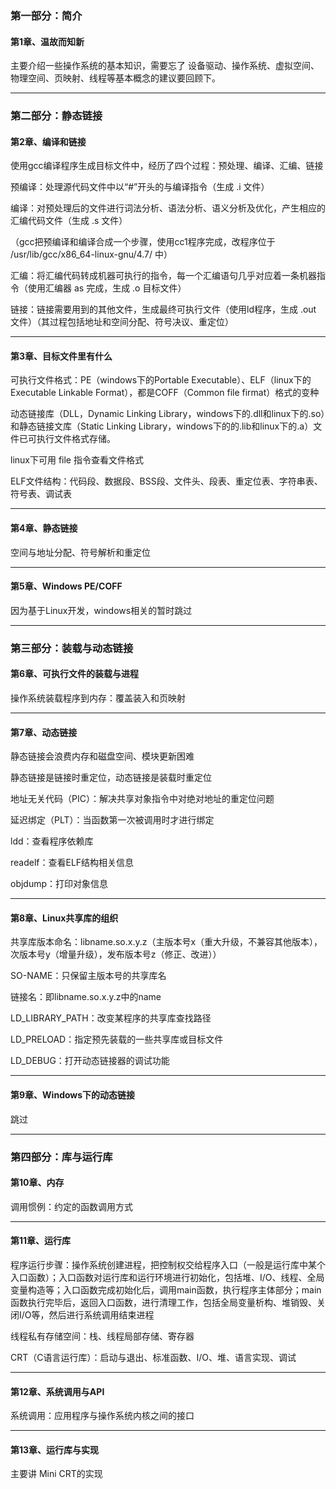### 第一部分：简介


#### 第1章、温故而知新


主要介绍一些操作系统的基本知识，需要忘了 设备驱动、操作系统、虚拟空间、物理空间、页映射、线程等基本概念的建议要回顾下。


---


### 第二部分：静态链接


#### 第2章、编译和链接


使用gcc编译程序生成目标文件中，经历了四个过程：预处理、编译、汇编、链接


预编译：处理源代码文件中以“#”开头的与编译指令（生成 .i 文件）


编译：对预处理后的文件进行词法分析、语法分析、语义分析及优化，产生相应的汇编代码文件（生成 .s 文件）


（gcc把预编译和编译合成一个步骤，使用cc1程序完成，改程序位于 /usr/lib/gcc/x86_64-linux-gnu/4.7/ 中）


汇编：将汇编代码转成机器可执行的指令，每一个汇编语句几乎对应着一条机器指令（使用汇编器 as 完成，生成 .o 目标文件）


链接：链接需要用到的其他文件，生成最终可执行文件（使用ld程序，生成 .out 文件）（其过程包括地址和空间分配、符号决议、重定位）


---


#### 第3章、目标文件里有什么


可执行文件格式：PE（windows下的Portable Executable）、ELF（linux下的 Executable Linkable Format），都是COFF（Common file firmat）格式的变种


动态链接库（DLL，Dynamic Linking Library，windows下的.dll和linux下的.so）和静态链接文库（Static Linking Library，windows下的的.lib和linux下的.a）文件已可执行文件格式存储。


linux下可用 file 指令查看文件格式


ELF文件结构：代码段、数据段、BSS段、文件头、段表、重定位表、字符串表、符号表、调试表


---


#### 第4章、静态链接


空间与地址分配、符号解析和重定位


---


#### 第5章、Windows PE/COFF


因为基于Linux开发，windows相关的暂时跳过


---


### 第三部分：装载与动态链接


#### 第6章、可执行文件的装载与进程


操作系统装载程序到内存：覆盖装入和页映射


---


#### 第7章、动态链接


静态链接会浪费内存和磁盘空间、模块更新困难


静态链接是链接时重定位，动态链接是装载时重定位


地址无关代码（PIC）：解决共享对象指令中对绝对地址的重定位问题


延迟绑定（PLT）：当函数第一次被调用时才进行绑定


ldd：查看程序依赖库


readelf：查看ELF结构相关信息


objdump：打印对象信息


---


#### 第8章、Linux共享库的组织


共享库版本命名：libname.so.x.y.z（主版本号x（重大升级，不兼容其他版本），次版本号y（增量升级），发布版本号z（修正、改进））


SO-NAME：只保留主版本号的共享库名


链接名：即libname.so.x.y.z中的name


LD_LIBRARY_PATH：改变某程序的共享库查找路径


LD_PRELOAD：指定预先装载的一些共享库或目标文件


LD_DEBUG：打开动态链接器的调试功能


---


#### 第9章、Windows下的动态链接


跳过


---


### 第四部分：库与运行库


#### 第10章、内存


调用惯例：约定的函数调用方式


---


#### 第11章、运行库


程序运行步骤：操作系统创建进程，把控制权交给程序入口（一般是运行库中某个入口函数）；入口函数对运行库和运行环境进行初始化，包括堆、I/O、线程、全局变量构造等；入口函数完成初始化后，调用main函数，执行程序主体部分；main函数执行完毕后，返回入口函数，进行清理工作，包括全局变量析构、堆销毁、关闭I/O等，然后进行系统调用结束进程


线程私有存储空间：栈、线程局部存储、寄存器


CRT（C语言运行库）：启动与退出、标准函数、I/O、堆、语言实现、调试


---


#### 第12章、系统调用与API


系统调用：应用程序与操作系统内核之间的接口


---


#### 第13章、运行库与实现


主要讲 Mini CRT的实现